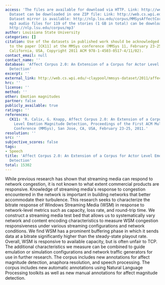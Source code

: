 ```yaml
---
access: 'The files are available for download via HTTP. Link: http://web.cs.wpi.edu/~claypool/mmsys-dataset/2011/affect-corpus/
  Dataset can be downloaded in one ZIP file: Link: http://web.cs.wpi.edu/~claypool/mmsys-dataset/2011/affect-corpus/MMSysAffectCorpus2.zip
  Dataset mirror is available: http://nlp.lsu.edu/corpus/MMSysAffectCorpus2.zip Matching
  mp3 audio files for 119 of the stories (1 GB in total) can be downloaded from: Link:
  http://nlp.lsu.edu/corpus/mp3'
author: Louisiana State University
categories: []
citation: Use of the datasets in published work should be acknowledged by a full citation
  to the paper [CK11] at the MMSys conference (MMSys 11, February 23-25, San Jose,
  California, USA, Copyright 2011 ACM 978-1-4503-0517-4/11/02).
contact_email: null
contact_name: ''
database: 'Affect Corpus 2.0: An Extension of a Corpus for Actor Level Emotion Magnitude
  Detection'
excerpt: ''
external_link: http://web.cs.wpi.edu/~claypool/mmsys-dataset/2011/affect-corpus/
hrc: ''
license: ''
method: ''
other: Emotion magnitudes
partner: false
publicly_available: true
ratings: ''
references:
  CK11: 'R. Calix, G. Knapp, Affect Corpus 2.0: An Extension of a Corpus for Actor
    Level Emotion Magnitude Detection, Proceedings of the First ACM Multimedia Systems
    Conference (MMSys), San Jose, CA, USA, February 23-25, 2011.'
resolution: ''
src: ''
subjective_scores: false
tags:
- Speech
title: 'Affect Corpus 2.0: An Extension of a Corpus for Actor Level Emotion Magnitude
  Detection'
total: 15302
---
```


While previous research has shown that streaming media can respond to network congestion, it is not known to what extent commercial products are responsive. Knowledge of streaming media's response to congestion encountered in the network is important in building networks that better accommodate their turbulence. This research seeks to characterize the bitrate response of Windows Streaming Media (WSM) in response to network-level metrics such as capacity, loss rate, and round-trip time. We construct a streaming media test bed that allows us to systematically vary network and content encoding characteristics to measure WSM congestion responsiveness under various streaming configurations and network conditions. We find WSM has a prominent buffering phase in which it sends data at a bitrate significantly higher than the steady-state playout rate. Overall, WSM is responsive to available capacity, but is often unfair to TCP. The additional characteristics we measure can be combined to guide emulation or simulation configurations and network traffic generators for use in further research. The corpus includes new annotations for affect magnitude detection, anaphora resolution, and speech processing. The corpus includes new automatic annotations using Natural Language Processing toolkits as well as new manual annotations for affect magnitude detection.